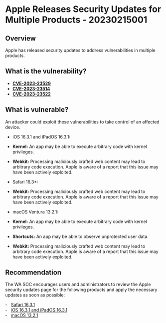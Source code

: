 # Apple Releases Security Updates for Multiple Products - 20230215001

## Overview

Apple has released security updates to address vulnerabilities in multiple products.

## What is the vulnerability?

- [**CVE-2023-23529**](https://cve.mitre.org/cgi-bin/cvename.cgi?name=CVE-2023-23529)
- [**CVE-2023-23514**](https://cve.mitre.org/cgi-bin/cvename.cgi?name=CVE-2023-23514)
- [**CVE-2023-23522**](https://cve.mitre.org/cgi-bin/cvename.cgi?name=CVE-2023-23522)

## What is vulnerable?

An attacker could exploit these vulnerabilities to take control of an affected device.

- iOS 16.3.1 and iPadOS 16.3.1:
- **Kernel:** An app may be able to execute arbitrary code with kernel privileges.
- **Webkit:** Processing maliciously crafted web content may lead to arbitrary code execution. Apple is aware of a report that this issue may have been actively exploited.

- Safari 16.3*:
- **Webkit:** Processing maliciously crafted web content may lead to arbitrary code execution. Apple is aware of a report that this issue may have been actively exploited.

- macOS Ventura 13.2.1:
- **Kernel:** An app may be able to execute arbitrary code with kernel privileges.
- **Shortcuts:** An app may be able to observe unprotected user data.
- **Webkit:** Processing maliciously crafted web content may lead to arbitrary code execution. Apple is aware of a report that this issue may have been actively exploited.

## Recommendation

The WA SOC encourages users and administrators to review the Apple security updates page for the following products and apply the necessary updates as soon as possible:

-   [Safari 16.3.1](https://support.apple.com/kb/HT213638)\
-   [iOS 16.3.1 and iPadOS 16.3.1](https://support.apple.com/kb/HT213635)\
-   [macOS 13.2.1](https://support.apple.com/kb/HT213633)
